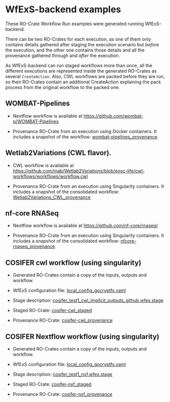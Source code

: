 # WfExS-backend examples

These RO-Crate Workflow Run examples were generated running WfExS-backend.

There can be two RO-Crates for each execution, as one of them only contains
details gathered after staging the execution scenario but *before* the
execution, and the other one contains those details and all the provenance
gathered through and *after* the execution.

As WfExS-backend can run staged workflows more than once, all the different
executions are represented inside the generated RO-Crates as several
`CreateAction`. Also, CWL workflows are packed before they are run, so their
RO-Crates contain an additional CreateAction explaining the pack process from
the original workflow to the packed one.


## WOMBAT-Pipelines

* Nextflow workflow is available at https://github.com/wombat-p/WOMBAT-Pipelines

* Provenance RO-Crate from an execution using Docker containers. It includes a snapshot of the workflow: [wombat-pipelines_provenance](Wetlab2Variations_CWL_provenance).

## Wetlab2Variations (CWL flavor).

* CWL workflow is available at https://github.com/inab/Wetlab2Variations/blob/eosc-life/cwl-workflows/workflows/workflow.cwl

* Provenance RO-Crate from an execution using Singularity containers. It includes a snapshot of the consolidated workflow: [Wetlab2Variations_CWL_provenance](Wetlab2Variations_CWL_provenance)

## nf-core RNASeq

* Nextflow workflow is available at https://github.com/nf-core/rnaseq/

* Provenance RO-Crate from an execution using Singularity containers. It includes a snapshot of the consolidated workflow: [nfcore-rnaseq_provenance](nfcore-rnaseq_provenance).

## COSIFER cwl workflow (using singularity)

* Generated RO-Crates contain a copy of the inputs, outputs and workflow.

* WfExS configuration file: [local_config_gocryptfs.yaml](https://github.com/inab/WfExS-backend/blob/b058b538f3334a4b8c657a541dc9b9fb40434f55/workflow_examples/local_config_gocryptfs.yaml)

* Stage description: [cosifer_test1_cwl_implicit_outputs_github.wfex.stage](https://github.com/inab/WfExS-backend/blob/b058b538f3334a4b8c657a541dc9b9fb40434f55/workflow_examples/ipc/cosifer_test1_cwl_implicit_outputs_github.wfex.stage)

* Staged RO-Crate: [cosifer-cwl_staged](cosifer-cwl_staged)

* Provenance RO-Crate: [cosifer-cwl_provenance](cosifer-cwl_provenance)

## COSIFER Nextflow workflow (using singularity)

* Generated RO-Crates contain a copy of the inputs, outputs and workflow.

* WfExS configuration file: [local_config_gocryptfs.yaml](https://github.com/inab/WfExS-backend/blob/b058b538f3334a4b8c657a541dc9b9fb40434f55/workflow_examples/local_config_gocryptfs.yaml)

* Stage description: [cosifer_test1_nxf.wfex.stage](https://github.com/inab/WfExS-backend/blob/b058b538f3334a4b8c657a541dc9b9fb40434f55/workflow_examples/ipc/cosifer_test1_nxf.wfex.stage)

* Staged RO-Crate: [cosifer-nxf_staged](cosifer-nxf_staged)

* Provenance RO-Crate: [cosifer-nxf_provenance](cosifer-nxf_provenance)
